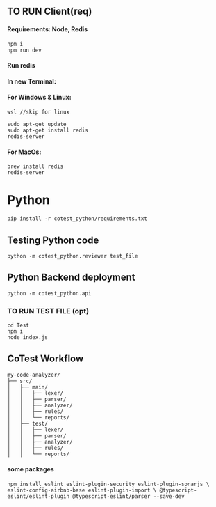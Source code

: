 

## TO RUN Client(req)
#### Requirements: Node, Redis <br/>
```cd Client <br/>
npm i 
npm run dev 
```

#### Run redis 
#### In new Terminal: 

#### For Windows & Linux:

```
wsl //skip for linux
```
```
sudo apt-get update 
sudo apt-get install redis 
redis-server
```

#### For MacOs: 
```
brew install redis  
redis-server
```
# Python

```
pip install -r cotest_python/requirements.txt
```

## Testing Python code
```
python -m cotest_python.reviewer test_file
```

## Python Backend deployment
```
python -m cotest_python.api
```
### TO RUN TEST FILE (opt)

```
cd Test 
npm i 
node index.js
```

## ﻿CoTest Workflow
```
my-code-analyzer/ 
├── src/
│   ├── main/
│   │   ├── lexer/
│   │   ├── parser/
│   │   ├── analyzer/
│   │   ├── rules/
│   │   └── reports/
│   ├── test/
│   │   ├── lexer/
│   │   ├── parser/
│   │   ├── analyzer/
│   │   ├── rules/
│   │   └── reports/
```
#### some packages 
`npm install eslint eslint-plugin-security eslint-plugin-sonarjs \
            eslint-config-airbnb-base eslint-plugin-import \
            @typescript-eslint/eslint-plugin @typescript-eslint/parser --save-dev`
